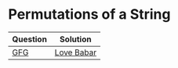 Permutations of a String
===

|Question|Solution|
|-|-|
|[GFG](https://www.geeksforgeeks.org/problems/permutations-of-a-given-string2041/1)|[Love Babar](https://www.youtube.com/watch?v=va3NEycUxsg)|